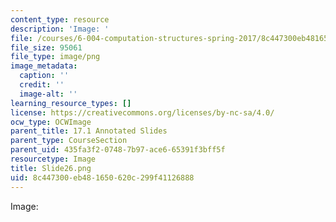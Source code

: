```yaml
---
content_type: resource
description: 'Image: '
file: /courses/6-004-computation-structures-spring-2017/8c447300eb481650620c299f41126888_Slide26.png
file_size: 95061
file_type: image/png
image_metadata:
  caption: ''
  credit: ''
  image-alt: ''
learning_resource_types: []
license: https://creativecommons.org/licenses/by-nc-sa/4.0/
ocw_type: OCWImage
parent_title: 17.1 Annotated Slides
parent_type: CourseSection
parent_uid: 435fa3f2-0748-7b97-ace6-65391f3bff5f
resourcetype: Image
title: Slide26.png
uid: 8c447300-eb48-1650-620c-299f41126888
---
```

Image: 